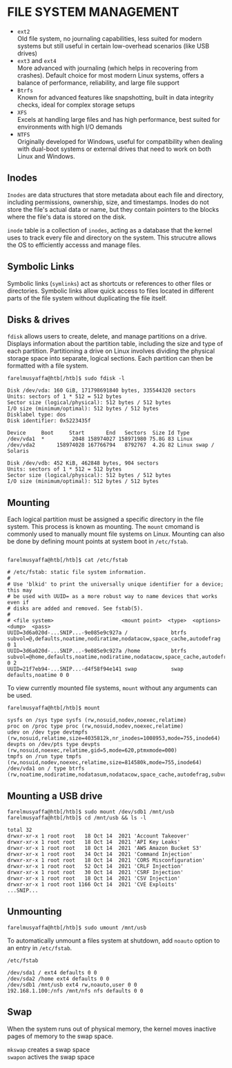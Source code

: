 # FILE SYSTEM MANAGEMENT
- `ext2` <br>
Old file system, no journaling capabilities, less suited for modern systems but still useful in certain low-overhead scenarios (like USB drives)
- `ext3` and `ext4` <br>
More advanced with journaling (which helps in recovering from crashes). Default choice for most modern Linux systems, offers a balance of performance, reliability, and large file support
- `Btrfs` <br>
Known for advanced features like snapshotting, built in data integrity checks, ideal for complex storage setups
- `XFS` <br>
Excels at handling large files and has high performance, best suited for environments with high I/O demands
- `NTFS` <br>
Originally developed for Windows, useful for compatibility when dealing with dual-boot systems or external drives that need to work on both Linux and Windows.

## Inodes
`Inodes` are data structures that store metadata about each file and directory, including permissions, ownership, size, and timestamps. Inodes do not store the file's actual data or name, but they contain pointers to the blocks where the file's data is stored on the disk.

`inode` table is a collection of `inodes`, acting as a database that the kernel uses to track every file and directory on the system. This strucutre allows the OS to efficiently accesss and manage files. 

## Symbolic Links
Symbolic links (`symlinks`) act as shortcuts or references to other files or directories. Symbolic links allow quick access to files located in different parts of the file system without duplicating the file itself. 

## Disks & drives
`fdisk` allows users to create, delete, and manage partitions on a drive. Displays information about the partition table, including the size and type of each partition. Partitioning a drive on Linux involves dividing the physical storage space into separate, logical sections. Each partition can then be formatted with a file system. 

```
farelmusyaffa@htb[/htb]$ sudo fdisk -l

Disk /dev/vda: 160 GiB, 171798691840 bytes, 335544320 sectors
Units: sectors of 1 * 512 = 512 bytes
Sector size (logical/physical): 512 bytes / 512 bytes
I/O size (minimum/optimal): 512 bytes / 512 bytes
Disklabel type: dos
Disk identifier: 0x5223435f

Device     Boot     Start       End   Sectors  Size Id Type
/dev/vda1  *         2048 158974027 158971980 75.8G 83 Linux
/dev/vda2       158974028 167766794   8792767  4.2G 82 Linux swap / Solaris

Disk /dev/vdb: 452 KiB, 462848 bytes, 904 sectors
Units: sectors of 1 * 512 = 512 bytes
Sector size (logical/physical): 512 bytes / 512 bytes
I/O size (minimum/optimal): 512 bytes / 512 bytes
```
## Mounting
Each logical partition must be assigned a specific directory in the file system. This process is known as mounting. The `mount` cmomand is commonly used to manually mount file systems on Linux. Mounting can also be done by defining mount points at system boot in `/etc/fstab`.
```

farelmusyaffa@htb[/htb]$ cat /etc/fstab

# /etc/fstab: static file system information.
#
# Use 'blkid' to print the universally unique identifier for a device; this may
# be used with UUID= as a more robust way to name devices that works even if
# disks are added and removed. See fstab(5).
#
# <file system>                      <mount point>  <type>  <options>  <dump>  <pass>
UUID=3d6a020d-...SNIP...-9e085e9c927a /              btrfs   subvol=@,defaults,noatime,nodiratime,nodatacow,space_cache,autodefrag 0 1
UUID=3d6a020d-...SNIP...-9e085e9c927a /home          btrfs   subvol=@home,defaults,noatime,nodiratime,nodatacow,space_cache,autodefrag 0 2
UUID=21f7eb94-...SNIP...-d4f58f94e141 swap           swap    defaults,noatime 0 0
```
To view currently mounted file systems, `mount` without any arguments can be used. 
```
farelmusyaffa@htb[/htb]$ mount

sysfs on /sys type sysfs (rw,nosuid,nodev,noexec,relatime)
proc on /proc type proc (rw,nosuid,nodev,noexec,relatime)
udev on /dev type devtmpfs (rw,nosuid,relatime,size=4035812k,nr_inodes=1008953,mode=755,inode64)
devpts on /dev/pts type devpts (rw,nosuid,noexec,relatime,gid=5,mode=620,ptmxmode=000)
tmpfs on /run type tmpfs (rw,nosuid,nodev,noexec,relatime,size=814580k,mode=755,inode64)
/dev/vda1 on / type btrfs (rw,noatime,nodiratime,nodatasum,nodatacow,space_cache,autodefrag,subvolid=257,subvol=/@)
```
## Mounting a USB drive
```
farelmusyaffa@htb[/htb]$ sudo mount /dev/sdb1 /mnt/usb
farelmusyaffa@htb[/htb]$ cd /mnt/usb && ls -l

total 32
drwxr-xr-x 1 root root   18 Oct 14  2021 'Account Takeover'
drwxr-xr-x 1 root root   18 Oct 14  2021 'API Key Leaks'
drwxr-xr-x 1 root root   18 Oct 14  2021 'AWS Amazon Bucket S3'
drwxr-xr-x 1 root root   34 Oct 14  2021 'Command Injection'
drwxr-xr-x 1 root root   18 Oct 14  2021 'CORS Misconfiguration'
drwxr-xr-x 1 root root   52 Oct 14  2021 'CRLF Injection'
drwxr-xr-x 1 root root   30 Oct 14  2021 'CSRF Injection'
drwxr-xr-x 1 root root   18 Oct 14  2021 'CSV Injection'
drwxr-xr-x 1 root root 1166 Oct 14  2021 'CVE Exploits'
...SNIP...
```
## Unmounting
```
farelmusyaffa@htb[/htb]$ sudo umount /mnt/usb
```
To automatically unmount a files system at shutdown, add `noauto` option to an entry in `/etc/fstab`.
```
/etc/fstab

/dev/sda1 / ext4 defaults 0 0
/dev/sda2 /home ext4 defaults 0 0
/dev/sdb1 /mnt/usb ext4 rw,noauto,user 0 0
192.168.1.100:/nfs /mnt/nfs nfs defaults 0 0
```
## Swap
When the system runs out of physical memory, the kernel moves inactive pages of memory to the swap space.

`mkswap` creates a swap space <br>
`swapon` actives the swap space
